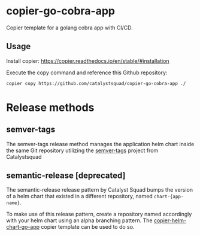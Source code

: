 # copier-go-cobra-app

Copier template for a golang cobra app with CI/CD.

## Usage

Install copier: https://copier.readthedocs.io/en/stable/#installation

Execute the copy command and reference this Github repository:
```sh
copier copy https://github.com/catalystsquad/copier-go-cobra-app ./
```

# Release methods

## semver-tags

The semver-tags release method manages the application helm chart inside the
same Git repository utilizing the [semver-tags](https://github.com/catalystsquad/semver-tags)
project from Catalystsquad

## semantic-release [deprecated]

The semantic-release release pattern by Catalyst Squad bumps the version of a
helm chart that existed in a different repository, named `chart-{app-name}`.

To make use of this release pattern, create a repository named accordingly with
your helm chart using an alpha branching pattern. The 
[copier-helm-chart-go-app](https://github.com/catalystsquad/copier-helm-chart-go-app)
copier template can be used to do so.
